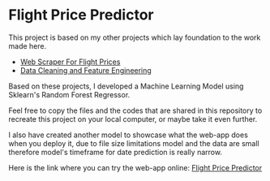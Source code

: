 # Flight Price Predictor
This project is based on my other projects which lay foundation to the work made here.
- [Web Scraper For Flight Prices](https://github.com/frkncbngl/Flight_data_scraper)
- [Data Cleaning and Feature Engineering](https://github.com/frkncbngl/pandas-data-cleaning)

Based on these projects, I developed a Machine Learning Model using Sklearn's Random Forest Regressor.

Feel free to copy the files and the codes that are shared in this repository to recreate this project on your local computer, or maybe take it even further.

I also have created another model to showcase what the web-app does when you deploy it, due to file size limitations model and the data are small therefore model's timeframe for date prediction is really narrow.

Here is the link where you can try the web-app online: [Flight Price Predictor](https://flight-price-predict.streamlit.app)

